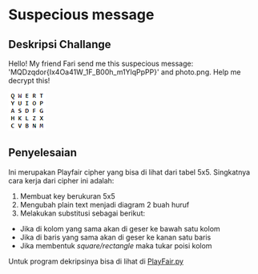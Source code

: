 # Suspecious message
## Deskripsi Challange
Hello! My friend Fari send me this suspecious message: 'MQDzqdor{Ix4Oa41W_1F_B00h_m1YlqPpPP}' and photo.png. Help me decrypt this!

![alt text](image.png)
## Penyelesaian
Ini merupakan Playfair cipher yang bisa di lihat dari tabel 5x5. Singkatnya cara kerja dari cipher ini adalah:
1. Membuat key berukuran 5x5
2. Mengubah plain text menjadi diagram 2 buah huruf
3. Melakukan substitusi sebagai berikut:
- Jika di kolom yang sama akan di geser ke bawah satu kolom
- Jika di baris yang sama akan di geser ke kanan satu baris
- Jika membentuk _square/rectangle_ maka tukar poisi kolom

Untuk program dekripsinya bisa di lihat di [PlayFair.py](./PlayFair.py)